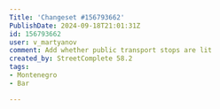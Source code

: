 ```yaml
---
Title: 'Changeset #156793662'
PublishDate: 2024-09-18T21:01:31Z
id: 156793662
user: v_martyanov
comment: Add whether public transport stops are lit
created_by: StreetComplete 58.2
tags:
- Montenegro
- Bar

---
```

